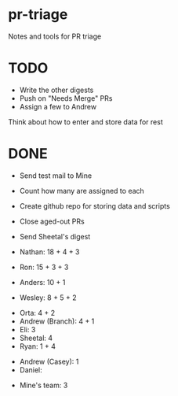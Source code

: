 # pr-triage
Notes and tools for PR triage

# TODO #
* Write the other digests
* Push on "Needs Merge" PRs
* Assign a few to Andrew

Think about how to enter and store data for rest

# DONE #
* Send test mail to Mine
* Count how many are assigned to each
* Create github repo for storing data and scripts
* Close aged-out PRs
* Send Sheetal's digest

* Nathan: 18 + 4 + 3
* Ron: 15 + 3 + 3
* Anders: 10 + 1
* Wesley: 8 + 5 + 2
- Orta: 4 + 2
- Andrew (Branch): 4 + 1
- Eli: 3
- Sheetal: 4
- Ryan: 1 + 4

* Andrew (Casey): 1
* Daniel:

- Mine's team: 3
